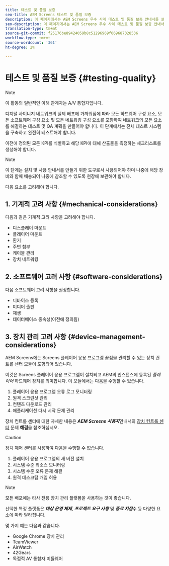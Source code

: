 ```yaml
---
title: 테스트 및 품질 보증
seo-title: AEM Screens 테스트 및 품질 보증
description: 이 페이지에서는 AEM Screens 우수 사례 테스트 및 품질 보증 안내서를 설명합니다.
seo-description: 이 페이지에서는 AEM Screens 우수 사례 테스트 및 품질 보증 안내서를 설명합니다.
translation-type: tm+mt
source-git-commit: f25176be89424059b8c51296969f069687328536
workflow-type: tm+mt
source-wordcount: '361'
ht-degree: 2%

---
```



# 테스트 및 품질 보증 {#testing-quality}

>[!NOTE]
>
>이 활동의 일반적인 이해 관계자는 A/V 통합자입니다.

디지털 사이니지 네트워크의 실제 배포에 가까워짐에 따라 모든 하드웨어 구성 요소, 모든 소프트웨어 구성 요소 및 모든 네트워킹 구성 요소를 포함하여 네트워크의 모든 요소를 해결하는 테스트 및 QA 계획을 만들어야 합니다.
이 단계에서는 전체 테스트 시스템을 구축하고 완전히 테스트해야 합니다.

이전에 정의된 모든 KPI를 식별하고 해당 KPI에 대해 산출물을 측정하는 체크리스트를 생성해야 합니다.

>[!NOTE]
>
>이 단계는 설치 및 사용 안내서를 만들기 위한 도구로서 사용되어야 하며 나중에 해당 장비와 함께 배송되어 나중에 참조할 수 있도록 현장에 보관해야 합니다.

다음 요소를 고려해야 합니다.

## 1. 기계적 고려 사항 {#mechanical-considerations}

다음과 같은 기계적 고려 사항을 고려해야 합니다.

* 디스플레이 마운트
* 플레이어 마운트
* 환기
* 주변 첨부
* 케이블 관리
* 장치 네트워킹

## 2. 소프트웨어 고려 사항 {#software-considerations}

다음 소프트웨어 고려 사항을 권장합니다.

* 디바이스 등록
* 미디어 출판
* 재생
* 데이터베이스 종속성(이전에 정의됨)


## 3. 장치 관리 고려 사항 {#device-management-considerations}


AEM Screens에는 Screens 플레이어 응용 프로그램 끝점을 관리할 수 있는 장치 컨트롤 센터 모듈이 포함되어 있습니다.

이것은 Screens 플레이어 응용 프로그램이 설치되고 AEM의 인스턴스에 등록된 *플레이어* 하드웨어 장치를 의미합니다.
이 모듈에서는 다음을 수행할 수 있습니다.

1. 플레이어 응용 프로그램 오류 로그 모니터링
1. 원격 스크린샷 관리
1. 컨텐츠 다운로드 관리
1. 애플리케이션 다시 시작 문제 관리

장치 컨트롤 센터에 대한 자세한 내용은 ***AEM Screens 사용자***&#x200B;안내서의 [장치 컨트롤 센터](https://helpx.adobe.com/experience-manager/6-5/screens/using/monitoring-screens.html) 문제 **해결**&#x200B;을 참조하십시오.

>[!CAUTION]
>
> 장치 제어 센터를 사용하여 다음을 수행할 수 없습니다.
>
> 1. 플레이어 응용 프로그램의 새 버전 설치
> 1. 시스템 수준 리소스 모니터링
> 1. 시스템 수준 오류 문제 해결
> 1. 원격 데스크탑 개입 허용



>[!NOTE]
>
> 모든 배포에는 타사 전용 장치 관리 플랫폼을 사용하는 것이 좋습니다.

선택한 특정 플랫폼은 ***대상 운영 체제***, ***프로젝트 요구 사항*** 및 ***종료 지점***&#x200B;수 등 다양한 요소에 따라 달라집니다.

몇 가지 예는 다음과 같습니다.

* Google Chrome 장치 관리
* TeamViewer
* AirWatch
* 42Gears
* 독점적 AV 통합자 미들웨어
